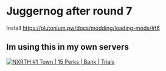 # Juggernog after round 7


Install
https://plutonium.pw/docs/modding/loading-mods/#t6

Im using this in my own servers
---------------------------------
[![NXRTH #1 Town | 15 Perks | Bank | Trials](https://b.getserve.rs/v1/EJRErsu03u)](https://getserve.rs/s/EJRErsu03u)
